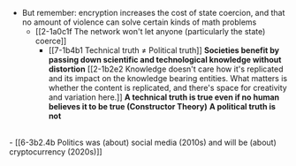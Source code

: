 - But remember: encryption increases the cost of state coercion, and that no amount of violence can solve certain kinds of math problems
  - [[2-1a0c1f The network won't let anyone (particularly the state) coerce]]
    - [[7-1b4b1 Technical truth ≠ Political truth]]
			**Societies benefit by passing down scientific and technological knowledge without distortion** [[2-1b2e2 Knowledge doesn't care how it's replicated and its impact on the knowledge bearing entities. What matters is whether the content is replicated, and there's space for creativity and variation here.]]
				**A technical truth is true even if no human believes it to be true (Constructor Theory)**
					**A political truth is not**
<br>
- [[6-3b2.4b Politics was (about) social media (2010s) and will be (about) cryptocurrency (2020s)]]
